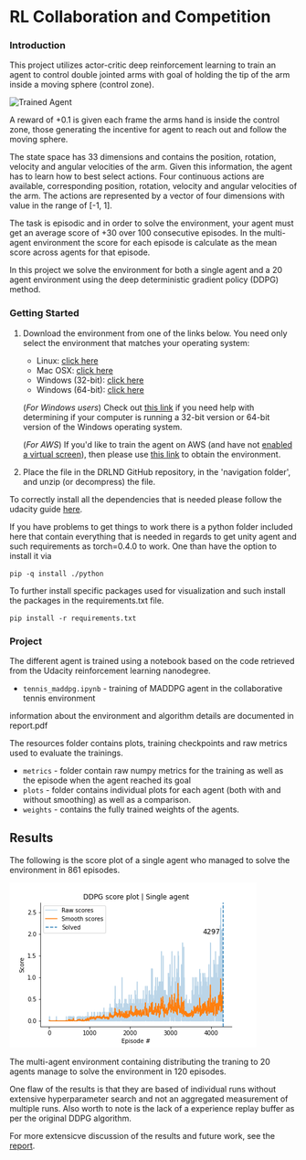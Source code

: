 [//]: # (Image References)

[image1]: https://user-images.githubusercontent.com/10624937/42135623-e770e354-7d12-11e8-998d-29fc74429ca2.gif "Trained Agent"

# RL Collaboration and Competition

### Introduction

This project utilizes actor-critic deep reinforcement learning to train an agent to control double jointed arms with
goal of holding the tip of the arm inside a moving sphere (control zone).

![Trained Agent][image1]

A reward of +0.1 is given each frame the arms hand is inside the control zone, those generating the incentive for agent
to reach out and follow the moving sphere.

The state space has 33 dimensions and contains the position, rotation, velocity and angular velocities of the arm.
Given this information, the agent has to learn how to best select actions. Four continuous actions are available, 
corresponding position, rotation, velocity and angular velocities of the arm. The actions are represented by a vector
of four dimensions with value in the range of [-1, 1].

The task is episodic and in order to solve the environment, your agent must get an average score of +30 over 100 
consecutive episodes.
In the multi-agent environment the score for each episode is calculate as the mean score across agents for that 
episode.

In this project we solve the environment for both a single agent and a 20 agent environment using the deep deterministic
gradient policy (DDPG) method.

### Getting Started

1. Download the environment from one of the links below.  You need only select the environment that matches your operating system:
    - Linux: [click here](https://s3-us-west-1.amazonaws.com/udacity-drlnd/P1/Banana/Banana_Linux.zip)
    - Mac OSX: [click here](https://s3-us-west-1.amazonaws.com/udacity-drlnd/P1/Banana/Banana.app.zip)
    - Windows (32-bit): [click here](https://s3-us-west-1.amazonaws.com/udacity-drlnd/P1/Banana/Banana_Windows_x86.zip)
    - Windows (64-bit): [click here](https://s3-us-west-1.amazonaws.com/udacity-drlnd/P1/Banana/Banana_Windows_x86_64.zip)
    
    (_For Windows users_) Check out [this link](https://support.microsoft.com/en-us/help/827218/how-to-determine-whether-a-computer-is-running-a-32-bit-version-or-64) if you need help with determining if your computer is running a 32-bit version or 64-bit version of the Windows operating system.

    (_For AWS_) If you'd like to train the agent on AWS (and have not [enabled a virtual screen](https://github.com/Unity-Technologies/ml-agents/blob/master/docs/Training-on-Amazon-Web-Service.md)), then please use [this link](https://s3-us-west-1.amazonaws.com/udacity-drlnd/P1/Banana/Banana_Linux_NoVis.zip) to obtain the environment.

2. Place the file in the DRLND GitHub repository, in the 'navigation folder', and unzip (or decompress) the file. 

To correctly install all the dependencies that is needed please follow the udacity guide [here](https://github.com/udacity/deep-reinforcement-learning#dependencies).

If you have problems to get things to work there is a python folder included here that contain everything that is needed
in regards to get unity agent and such requirements as torch=0.4.0 to work. One than have the option to install it via
```
pip -q install ./python
```

To further install specific packages used for visualization and such install the packages in the requirements.txt file.
```
pip install -r requirements.txt
```

### Project

The different agent is trained using a notebook based on the code retrieved from the Udacity reinforcement learning nanodegree.

* `tennis_maddpg.ipynb` - training of MADDPG agent in the collaborative tennis environment

information about the environment and algorithm details are documented in report.pdf


The resources folder contains plots, training checkpoints and raw metrics used to evaluate the trainings.
* `metrics` - folder contain raw numpy metrics for the training as well as the episode when the agent reached its goal
* `plots` - folder contains individual plots for each agent (both with and without smoothing) as well as a comparison.
* `weights` - contains the fully trained weights of the agents.

## Results

The following is the score plot of a single agent who managed to solve the environment in 861 episodes.

![Alt text](resources/plots/maddpg.png "Title")

The multi-agent environment containing distributing the traning to 20 agents manage to solve the environment in 120 episodes.


One flaw of the results is that they are based of individual runs without extensive hyperparameter search and not an 
aggregated measurement of multiple runs. Also worth to note is the lack of a experience replay buffer as per the
 original DDPG algorithm. 


For more extensicve discussion of the results and future work, see the [report](report.pdf).